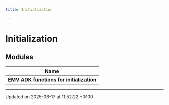 ```yaml
---
title: Initialization

---
```


# Initialization



## Modules

| Name           |
| -------------- |
| **[EMV ADK functions for initialization](group___f_u_n_c___i_n_i_t.md)**  |






-------------------------------

Updated on 2025-06-17 at 11:52:22 +0100